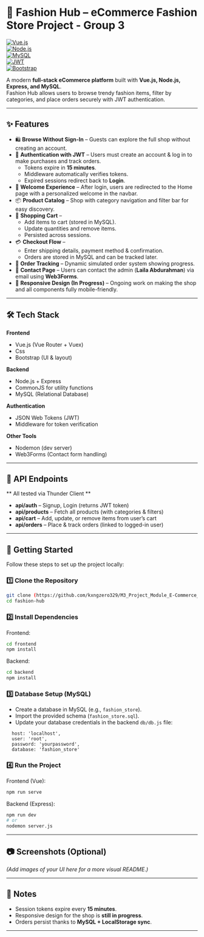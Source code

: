 # 👗 Fashion Hub – eCommerce Fashion Store Project - Group 3

[![Vue.js](https://img.shields.io/badge/Vue.js-3.0-4FC08D?logo=vue.js)](https://vuejs.org/)  
[![Node.js](https://img.shields.io/badge/Node.js-Express-339933?logo=node.js)](https://nodejs.org/)  
[![MySQL](https://img.shields.io/badge/MySQL-Database-4479A1?logo=mysql)](https://www.mysql.com/)  
[![JWT](https://img.shields.io/badge/JWT-Security-black?logo=jsonwebtokens)](https://jwt.io/)  
[![Bootstrap](https://img.shields.io/badge/Bootstrap-5-7952B3?logo=bootstrap)](https://getbootstrap.com/)  

A modern **full-stack eCommerce platform** built with **Vue.js, Node.js, Express, and MySQL**.  
Fashion Hub allows users to browse trendy fashion items, filter by categories, and place orders securely with JWT authentication.  

---

## ✨ Features  

- 🛍 **Browse Without Sign-In** – Guests can explore the full shop without creating an account.  
- 🔐 **Authentication with JWT** – Users must create an account & log in to make purchases and track orders.  
  - Tokens expire in **15 minutes**.  
  - Middleware automatically verifies tokens.  
  - Expired sessions redirect back to **Login**.  
- 👋 **Welcome Experience** – After login, users are redirected to the Home page with a personalized welcome in the navbar.  
- 📦 **Product Catalog** – Shop with category navigation and filter bar for easy discovery.  
- 🛒 **Shopping Cart** –  
  - Add items to cart (stored in MySQL).  
  - Update quantities and remove items.  
  - Persisted across sessions.  
- 💳 **Checkout Flow** –  
  - Enter shipping details, payment method & confirmation.  
  - Orders are stored in MySQL and can be tracked later.  
- 📑 **Order Tracking** – Dynamic simulated order system showing progress.  
- 📧 **Contact Page** – Users can contact the admin (**Laila Abdurahman**) via email using **Web3Forms**.  
- 📱 **Responsive Design (In Progress)** – Ongoing work on making the shop and all components fully mobile-friendly.  

---

## 🛠 Tech Stack  

**Frontend**  
- Vue.js (Vue Router + Vuex)
- Css  
- Bootstrap (UI & layout)  

**Backend**  
- Node.js + Express  
- CommonJS for utility functions  
- MySQL (Relational Database)  

**Authentication**  
- JSON Web Tokens (JWT)  
- Middleware for token verification  

**Other Tools**  
- Nodemon (dev server)  
- Web3Forms (Contact form handling)  

---

## 📡 API Endpoints  
** All tested via Thunder Client **
- **api/auth** – Signup, Login (returns JWT token)  
- **api/products** – Fetch all products (with categories & filters)  
- **api/cart** – Add, update, or remove items from user’s cart  
- **api/orders** – Place & track orders (linked to logged-in user)  

---

## 🚀 Getting Started  

Follow these steps to set up the project locally:  

### 1️⃣ Clone the Repository  
```bash
git clone (https://github.com/kxngzero329/M3_Project_Module_E-Commerce_Mogamat_Ay-yoob_Sipho_Laila_Atang.git)
cd fashion-hub
```

### 2️⃣ Install Dependencies  
Frontend:  
```bash
cd frontend
npm install
```

Backend:  
```bash
cd backend
npm install
```

### 3️⃣ Database Setup (MySQL)  
- Create a database in MySQL (e.g., `fashion_store`).  
- Import the provided schema (`fashion_store.sql`).  
- Update your database credentials in the backend `db/db.js` file:  
```Should look like this
  host: 'localhost',
  user: 'root',
  password: 'yourpassword',
  database: 'fashion_store'
```

### 4️⃣ Run the Project  
Frontend (Vue):  
```bash
npm run serve
```

Backend (Express):  
```bash
npm run dev
# or
nodemon server.js
```

---

## 📷 Screenshots (Optional)  
*(Add images of your UI here for a more visual README.)*  

---

## 📌 Notes  

- Session tokens expire every **15 minutes**.  
- Responsive design for the shop is **still in progress**.  
- Orders persist thanks to **MySQL + LocalStorage sync**.  

---
